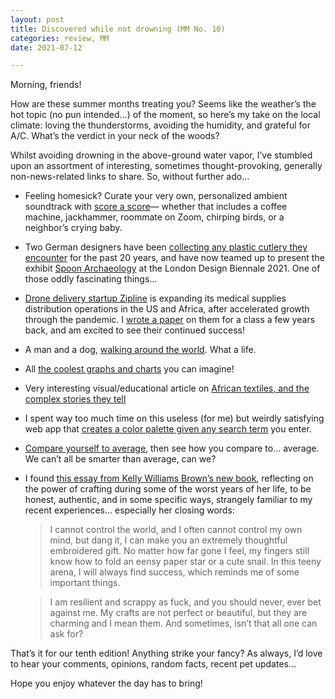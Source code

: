 ```yaml
---
layout: post
title: Discovered while not drowning (MM No. 10)
categories: review, MM
date: 2021-07-12

---
```


Morning, friends! 

How are these summer months treating you? Seems like the weather’s the hot topic (no pun intended…) of the moment, so here’s my take on the local climate: loving the thunderstorms, avoiding the humidity, and grateful for A/C. What’s the verdict in your neck of the woods?

Whilst avoiding drowning in the above-ground water vapor, I’ve stumbled upon an assortment of interesting, sometimes thought-provoking, generally non-news-related links to share. So, without further ado… 

- Feeling homesick? Curate your very own, personalized ambient soundtrack with [score a score](https://scoreascore.com/homesick)— whether that includes a coffee machine, jackhammer, roommate on Zoom, chirping birds, or a neighbor’s crying baby.
- Two German designers have been [collecting any plastic cutlery they encounter](https://www.core77.com/posts/109216/Veteran-German-Industrial-Designers-Team-Up-on-Spoon-Archaeology-Exhibition?utm_source=feedburner&utm_medium=feed&utm_campaign=Feed%3A+core77%2Fblog+%28Core77.com%29) for the past 20 years, and have now teamed up to present the exhibit [Spoon Archaeology](https://www.instagram.com/spoon_archaeology_exhibition/feed/) at the London Design Biennale 2021. One of those oddly fascinating things…
- [Drone delivery startup Zipline](https://www.bloomberg.com/news/articles/2021-06-30/california-drone-operator-zipline-raises-250-million?cmpid=BBD070121_hyperdrive&utm_medium=email&utm_source=newsletter&utm_term=210701&utm_campaign=hyperdrive) is expanding its medical supplies distribution operations in the US and Africa, after accelerated growth through the pandemic. I [wrote a paper](https://docs.google.com/document/d/1hMwOE8suIcW8K7qVKU6yLlB6Q91bcGBfXGTvreiBGGU/edit?usp=sharing) on them for a class a few years back, and am excited to see their continued success!
- A man and a dog, [walking around the world](https://www.afar.com/magazine/tom-turcich-and-the-world-walk?utm_source=pocket-newtab&utm_source=pocket&utm_medium=email&utm_campaign=pockethits). What a life.
- All [the coolest graphs and charts](https://mobile.twitter.com/waitbutwhy/status/1407390418980032528) you can imagine!
- Very interesting visual/educational article on [African textiles, and the complex stories they tell](https://www.itsnicethat.com/features/spinning-yarns-how-african-textiles-tell-personal-and-universal-tales-yinka-ilori-guest-edit-textiles-010721)
- I spent way too much time on this useless (for me) but weirdly satisfying web app that [creates a color palette given any search term](https://photochrome.io) you enter.
- [Compare yourself to average](https://thanaverage.xyz/?utm_source=densediscovery&utm_medium=email&utm_campaign=newsletter-issue-145), then see how you compare to… average. We can’t all be smarter than average, can we?
- I found [this essay from Kelly Williams Brown’s new book](https://lithub.com/how-crafting-got-me-through-the-worst-700-days-of-my-life/?utm_source=Sailthru&utm_medium=email&utm_campaign=Lit%20Hub%20Daily:%20July%209%2C%202021&utm_content=A&utm_term=lithub_master_list), reflecting on the power of crafting during some of the worst years of her life, to be honest, authentic, and in some specific ways, strangely familiar to my recent experiences… especially her closing words:

    > I cannot control the world, and I often cannot control my own mind, but dang it, I can make you an extremely thoughtful embroidered gift. No matter how far gone I feel, my fingers still know how to fold an eensy paper star or a cute snail. In this teeny arena, I will always find success, which reminds me of some important things.

    > I am resilient and scrappy as fuck, and you should never, ever bet against me. My crafts are not perfect or beautiful, but they are charming and I mean them. And sometimes, isn’t that all one can ask for?

That’s it for our tenth edition! Anything strike your fancy? As always, I’d love to hear your comments, opinions, random facts, recent pet updates… 

Hope you enjoy whatever the day has to bring!
